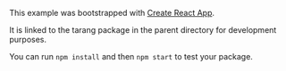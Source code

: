 This example was bootstrapped with [Create React App](https://github.com/facebook/create-react-app).

It is linked to the tarang package in the parent directory for development purposes.

You can run `npm install` and then `npm start` to test your package.
